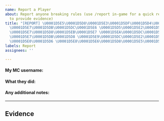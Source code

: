 ```yaml
---
name: Report a Player
about: Report anyone breaking rules (use /report in-game for a quick report, or this
  to provide evidence)
title: "[REPORT] \U0001D5E5\U0001D5D8\U0001D5E3\U0001D5DF\U0001D5D4\U0001D5D6\U0001D5D8
  \U0001D5E7\U0001D5DB\U0001D5DC\U0001D5E6 \U0001D5D5\U0001D5E2\U0001D5DF\U0001D5D7\U0001D5D8\U0001D5D7
  \U0001D5E7\U0001D5D8\U0001D5EB\U0001D5E7 \U0001D5EA\U0001D5DC\U0001D5E7\U0001D5DB
  \U0001D5E7\U0001D5DB\U0001D5D8 \U0001D5E9\U0001D5DC\U0001D5E2\U0001D5DF\U0001D5D4\U0001D5E7\U0001D5E2\U0001D5E5'\U0001D5E6
  \U0001D5E0\U0001D5D6 \U0001D5E8\U0001D5E6\U0001D5D8\U0001D5E5\U0001D5E1\U0001D5D4\U0001D5E0\U0001D5D8"
labels: Report
assignees: ''

---
```


#### My MC username:
<!--- Write your answer below this line --->

#### What they did:
<!--- Write your answer below this line --->

#### Any additional notes:
<!--- Write your answer below this line --->
_____
## Evidence
<!--- Upload the files below this line --->
